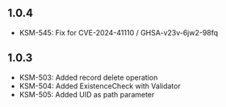 
## 1.0.4

- KSM-545: Fix for CVE-2024-41110 / GHSA-v23v-6jw2-98fq

## 1.0.3

- KSM-503: Added record delete operation
- KSM-504: Added ExistenceCheck with Validator
- KSM-505: Added UID as path parameter
